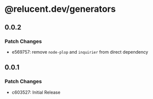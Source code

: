 # @relucent.dev/generators

## 0.0.2

### Patch Changes

- e569757: remove `node-plop` and `inquirier` from direct dependency

## 0.0.1

### Patch Changes

- c603527: Initial Release
